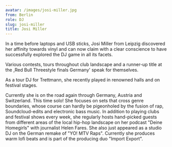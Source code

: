 ```yaml
---
avatar: /images/josi-miller.jpg
from: Berlin
role: DJ
slug: josi-miller
title: Josi Miller
---
```

 In a time before laptops and USB sticks, Josi Miller from Leipzig discovered her affinity towards vinyl and can now claim with a clear conscience to have successfully explored the DJ game in all its facets.   
  
 Various contests, tours throughout club landscape and a runner-up title at the ,Red Bull Threestyle finals Germany' speak for themselves.   
  
 As a tour DJ for Trettmann, she recently played in renowned halls and on festival stages.   
  
 Currently she is on the road again through Germany, Austria and Switzerland. This time solo! She focuses on sets that cross genre boundaries, whose course can hardly be pigeonholed by the fusion of rap, Soundcloud-edits and electronic bass music. In addition to playing clubs and festival shows every week, she regularly hosts hand-picked guests from different areas of the local hip-hop landscape on her podcast "Deine Homegirls" with journalist Helen Fares. She also just appeared as a studio DJ on the German remake of "YO! MTV Raps". Currently she produces warm lofi beats and is part of the producing duo "Import Export".
